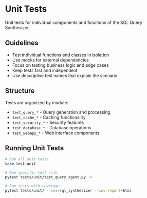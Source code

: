 # Unit Tests

Unit tests for individual components and functions of the SQL Query Synthesizer.

## Guidelines

- Test individual functions and classes in isolation
- Use mocks for external dependencies
- Focus on testing business logic and edge cases
- Keep tests fast and independent
- Use descriptive test names that explain the scenario

## Structure

Tests are organized by module:
- `test_query_*` - Query generation and processing
- `test_cache_*` - Caching functionality
- `test_security_*` - Security features
- `test_database_*` - Database operations
- `test_webapp_*` - Web interface components

## Running Unit Tests

```bash
# Run all unit tests
make test-unit

# Run specific test file
pytest tests/unit/test_query_agent.py -v

# Run tests with coverage
pytest tests/unit/ --cov=sql_synthesizer --cov-report=html
```